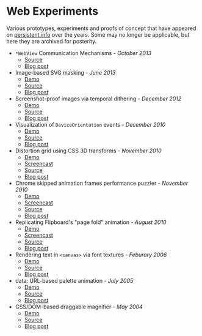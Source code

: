 # Web Experiments

Various prototypes, experiments and proofs of concept that have appeared on [persistent.info](http://blog.persistent.info/) over the years. Some may no longer be applicable, but here they are archived for posterity.

* `*WebView` Communication Mechanisms - _October 2013_
  * [Source](https://github.com/mihaip/web-experiments/tree/master/webview-communication)
  * [Blog post](http://blog.persistent.info/2013/10/a-faster-uiwebview-communication.html)
* Image-based SVG masking - _June 2013_
  * [Demo](http://persistent.info/web-experiments/svg-masking/)
  * [Source](https://github.com/mihaip/web-experiments/tree/master/svg-masking)
  * [Blog post](http://blog.persistent.info/2013/06/image-based-svg-masking.html)
* Screenshot-proof images via temporal dithering - _December 2012_
  * [Demo](http://persistent.info/web-experiments/temporal-dithering/)
  * [Source](https://github.com/mihaip/web-experiments/tree/master/temporal-dithering)
  * [Blog post](http://blog.persistent.info/2012/12/screenshot-proof-images-via-temporal.html)
* Visualization of `DeviceOrientation` events - _December 2010_
  * [Demo](http://persistent.info/web-experiments/sensors/)
  * [Source](https://github.com/mihaip/web-experiments/tree/master/sensors)
  * [Blog post](http://blog.persistent.info/2010/12/visualizing-deviceorientation-events.html)
* Distortion grid using CSS 3D transforms - _November 2010_
  * [Demo](http://persistent.info/web-experiments/distortion/)
  * [Screencast](http://www.youtube.com/watch?v=rVtPBsy03wU)
  * [Source](https://github.com/mihaip/web-experiments/tree/master/distortion)
  * [Blog post](http://blog.persistent.info/2010/11/distortion-grid-using-css-3d-transforms.html)
* Chrome skipped animation frames performance puzzler - _November 2010_
  * [Demo](http://persistent.info/web-experiments/skipped-frames-puzzler/)
  * [Screencast](http://www.youtube.com/watch?v=9vy44EEaHwY)
  * [Source](https://github.com/mihaip/web-experiments/tree/master/skipped-frames-puzzler)
  * [Blog post](http://blog.persistent.info/2010/11/chrome-performance-puzzler.html)
* Replicating Flipboard's "page fold" animation - _August 2010_
  * [Demo](http://persistent.info/web-experiments/flipboard/)
  * [Screencast](http://www.youtube.com/watch?v=Z0E5ITIuUlQ)
  * [Source](https://github.com/mihaip/web-experiments/tree/master/flipboard)
  * [Blog post](http://blog.persistent.info/2010/08/replicating-flipboards-page-fold.html)
* Rendering text in `<canvas>` via font textures - _Feburary 2006_
  * [Demo](http://persistent.info/web-experiments/canvas-text/)
  * [Source](https://github.com/mihaip/web-experiments/tree/master/canvas-text)
  * [Blog post](http://blog.persistent.info/2006/02/rendering-text-inside-canvas-object.html)
* data: URL-based palette animation - _July 2005_
  * [Demo](http://persistent.info/web-experiments/data-url-animation/)
  * [Source](https://github.com/mihaip/web-experiments/tree/master/data-url-animation)
  * [Blog post](http://blog.persistent.info/2005/07/data-url-based-animation.html)
* CSS/DOM-based draggable magnifier - _May 2004_
  * [Demo](http://persistent.info/web-experiments/magnifier/)
  * [Source](https://github.com/mihaip/web-experiments/tree/master/magnifier)
  * [Blog post](http://blog.persistent.info/2004/05/cssdom-based-draggable-magnifiers.html)
